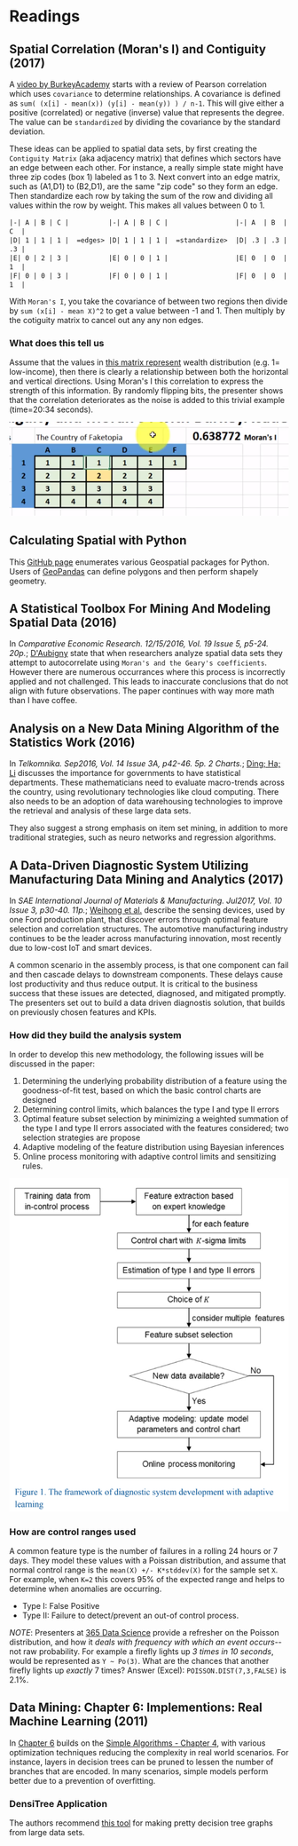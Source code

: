 # Readings

## Spatial Correlation (Moran's I) and Contiguity (2017)

A [video by BurkeyAcademy](https://www.youtube.com/watch?v=cdWH5frHg5E) starts with a review of Pearson correlation which uses `covariance`  to determine relationships.  A covariance is defined as `sum( (x[i] - mean(x)) (y[i] - mean(y)) ) / n-1`.  This will give either a positive (correlated) or negative (inverse) value that represents the degree.  The value can be `standardized` by dividing the covariance by the standard deviation.

These ideas can be applied to spatial data sets, by first creating the `Contiguity Matrix` (aka adjacency matrix) that defines which sectors have an edge between each other.  For instance, a really simple state might have three zip codes (box 1) labeled as 1 to 3.  Next convert into an edge matrix, such as (A1,D1) to (B2,D1), are the same "zip code" so they form an edge.  Then standardize each row by taking the sum of the row and dividing all values within the row by weight.  This makes all values between 0 to 1.

```text
|-| A | B | C |          |-| A | B | C |                 |-| A  | B  | C  |
|D| 1 | 1 | 1 |  =edges> |D| 1 | 1 | 1 |  =standardize>  |D| .3 | .3 | .3 |
|E| 0 | 2 | 3 |          |E| 0 | 0 | 1 |                 |E| 0  | 0  | 1  |
|F| 0 | 0 | 3 |          |F| 0 | 0 | 1 |                 |F| 0  | 0  | 1  |
```

With `Moran's I`, you take the covariance of between two regions then divide by `sum (x[i] - mean X)^2` to get a value between -1 and 1.  Then multiply by the cotiguity matrix to cancel out any any non edges.

### What does this tell us

Assume that the values in [this matrix represent](https://drive.google.com/file/d/0B3-F8BTZSbH9NEVJM2c1Tkg2SjQ/view) wealth distribution (e.g. 1= low-income), then there is clearly a relationship between both the horizontal and vertical directions.  Using Moran's I this correlation to express the strength of this information.  By randomly flipping bits, the presenter shows that the correlation deteriorates as the noise is added to this trivial example (time=20:34 seconds).

![faketopia.png](faketopia.png)

## Calculating Spatial with Python

This [GitHub page](https://github.com/SpatialPython/spatial_python/blob/master/packages.md) enumerates various Geospatial packages for Python.  Users of [GeoPandas](https://github.com/geopandas/geopandas) can define polygons and then perform shapely geometry.

## A Statistical Toolbox For Mining And Modeling Spatial Data (2016)

In _Comparative Economic Research. 12/15/2016, Vol. 19 Issue 5, p5-24. 20p._; [D'Aubigny](Statistical_Toolbox.pdf) state that when researchers analyze spatial data sets they attempt to autocorrelate using `Moran's and the Geary's coefficients`.  However there are numerous occurrances where this process is incorrectly applied and not challenged.  This leads to inaccurate conclusions that do not align with future observations.  The paper continues with way more math than I have coffee.

## Analysis on a New Data Mining Algorithm of the Statistics Work (2016)

In _Telkomnika. Sep2016, Vol. 14 Issue 3A, p42-46. 5p. 2 Charts._; [Ding; Ha; Li](Analysis_DM_of_Statistical_Work.pdf) discusses the importance for governments to have statistical departments.  These mathematicians need to evaluate macro-trends across the country, using revolutionary technologies like cloud computing.  There also needs to be an adoption of data warehousing technologies to improve the retrieval and analysis of these large data sets.

They also suggest a strong emphasis on item set mining, in addition to more traditional strategies, such as neuro networks and regression algorithms.

## A Data-Driven Diagnostic System Utilizing Manufacturing Data Mining and Analytics (2017)

In _SAE International Journal of Materials & Manufacturing. Jul2017, Vol. 10 Issue 3, p30-40. 11p._; [Weihong et al.](Diagnostic_Utilizing_Manufacturing.pdf) describe the sensing devices, used by one Ford production plant, that discover errors through optimal feature selection and correlation structures.  The automotive manufacturing industry continues to be the leader across manufacturing innovation, most recently due to low-cost IoT and smart devices.

A common scenario in the assembly process, is that one component can fail and then cascade delays to downstream components.  These delays cause lost productivity and thus reduce output.  It is critical to the business success that these issues are detected, diagnosed, and mitigated promptly.  The presenters set out to build a data driven diagnostis solution, that builds on previously chosen features and KPIs.  

### How did they build the analysis system

In order to develop this new methodology, the following issues will be discussed in the paper:

1. Determining the underlying probability distribution of a feature using the goodness-of-fit test, based on which the basic control charts are designed
2. Determining control limits, which balances the type I and type II errors
3. Optimal feature subset selection by minimizing a weighted summation of the type I and type II errors associated with the features considered; two selection strategies are propose
4. Adaptive modeling of the feature distribution using Bayesian inferences
5. Online process monitoring with adaptive control limits and sensitizing rules.

![ford.png](ford.png)

### How are control ranges used

A common feature type is the number of failures in a rolling 24 hours or 7 days.  They model these values with a Poissan distribution, and assume that normal control range is the `mean(X) +/- K*stddev(X)` for the sample set `X`.  For example, when `K=2` this covers 95% of the expected range and helps to determine when anomalies are occurring.

- Type I: False Positive
- Type II: Failure to detect/prevent an out-of control process.

*NOTE*: Presenters at [365 Data Science](https://www.youtube.com/watch?v=BbLfV0wOeyc) provide a refresher on the Poisson distribution, and how it _deals with frequency with which an event occurs_-- not raw probability.  For example a firefly lights up _3 times in 10 seconds_, would be represented as `Y ~ Po(3)`.  What are the chances that another firefly lights up _exactly_ 7 times?  Answer (Excel): `POISSON.DIST(7,3,FALSE)` is 2.1%.

## Data Mining: Chapter 6: Implementions: Real Machine Learning (2011)

In [Chapter 6](DataMining_ch6_Implementations.pdf) builds on the [Simple Algorithms - Chapter 4](../../Week3_Application/Readings/SimpleAlgorithms.md), with various optimization techniques reducing the complexity in real world scenarios.  For instance, layers in decision trees can be pruned to lessen the number of branches that are encoded.  In many scenarios, simple models perform better due to a prevention of overfitting.

### DensiTree Application

The authors recommend [this tool](https://www.cs.auckland.ac.nz/~remco/DensiTree/) for making pretty decision tree graphs from large data sets.
